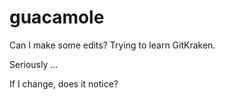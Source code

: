 # guacamole

Can I make some edits?  Trying to learn GitKraken.

Seriously ...

If I change, does it notice?